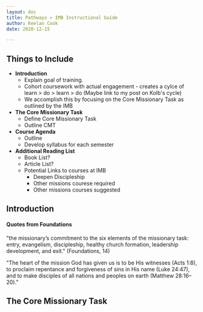 ```yaml
---
layout: doc
title: Pathways » IMB Instructional Guide
author: Keelan Cook
date: 2020-12-15

---
```


## Things to Include
* **Introduction**
	* Explain goal of training.
	* Cohort coursework with actual engagement - creates a cylce of learn > do > learn > do (Maybe link to my post on Kolb's cycle)
	* We accomplish this by focusing on the Core Missionary Task as outlined by the IMB
* **The Core Missionary Task**
	* Define Core Missionary Task
	* Outline CMT
* **Course Agenda**
	* Outline 
	* Develop syllabus for each semester
* **Additional Reading List**
	* Book List?
	* Article List?
	* Potential Links to courses at IMB
		* Deepen Discipleship
		* Other missions courese required
		* Other missions courses suggested

## Introduction

#### Quotes from Foundations
"the missionary’s commitment to the six elements of the missionary task: entry, evangelism, discipleship, healthy church formation, leadership development, and exit." (Foundations, 14)

"The heart of the mission God has given us is to be His witnesses (Acts 1:8), to proclaim repentance and forgiveness of sins in His name (Luke 24:47), and to make disciples of all nations and peoples on earth (Matthew 28:16–20)."

## The Core Missionary Task
<!--stackedit_data:
eyJoaXN0b3J5IjpbLTIwODg1MDMyODQsLTM3MzQxMDYwLDE0OD
Q1MDU5NTcsLTg0NjcwODczLC0yMTM3NDI3NTUyLC0xNjU3OTEz
MDEwLC0xMDQ4MTU2MjQ5XX0=
-->